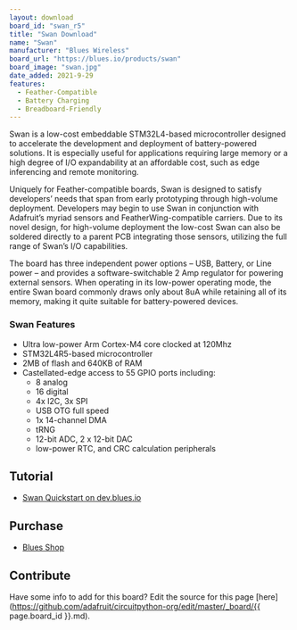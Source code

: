 ```yaml
---
layout: download
board_id: "swan_r5"
title: "Swan Download"
name: "Swan"
manufacturer: "Blues Wireless"
board_url: "https://blues.io/products/swan"
board_image: "swan.jpg"
date_added: 2021-9-29
features:
  - Feather-Compatible
  - Battery Charging
  - Breadboard-Friendly
---
```


Swan is a low-cost embeddable STM32L4-based microcontroller designed to accelerate the development and deployment of battery-powered solutions. It is especially useful for applications requiring large memory or a high degree of I/O expandability at an affordable cost, such as edge inferencing and remote monitoring.

Uniquely for Feather-compatible boards, Swan is designed to satisfy developers’ needs that span from early prototyping through high-volume deployment. Developers may begin to use Swan in conjunction with Adafruit’s myriad sensors and FeatherWing-compatible carriers. Due to its novel design, for high-volume deployment the low-cost Swan can also be soldered directly to a parent PCB integrating those sensors, utilizing the full range of Swan’s I/O capabilities.

The board has three independent power options – USB, Battery, or Line power – and provides a software-switchable 2 Amp regulator for powering external sensors. When operating in its low-power operating mode, the entire Swan board commonly draws only about 8uA while retaining all of its memory, making it quite suitable for battery-powered devices.


### Swan Features
* Ultra low-power Arm Cortex-M4 core clocked at 120Mhz
* STM32L4R5-based microcontroller
* 2MB of flash and 640KB of RAM
* Castellated-edge access to 55 GPIO ports including:
  * 8 analog
  * 16 digital
  * 4x I2C, 3x SPI
  * USB OTG full speed
  * 1x 14-channel DMA
  * tRNG
  * 12-bit ADC, 2 x 12-bit DAC
  * low-power RTC, and CRC calculation peripherals

## Tutorial
* [Swan Quickstart on dev.blues.io](https://dev.blues.io/start/swan/swan-quickstart)

## Purchase
* [Blues Shop](https://shop.blues.io/products/swan)

## Contribute

Have some info to add for this board? Edit the source for this page [here](https://github.com/adafruit/circuitpython-org/edit/master/_board/{{ page.board_id }}.md).